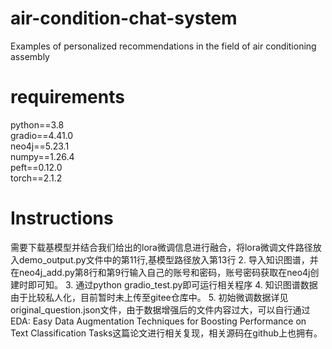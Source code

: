 # air-condition-chat-system
Examples of personalized recommendations in the field of air conditioning assembly
# requirements
python==3.8 <br>
gradio==4.41.0 <br>
neo4j==5.23.1 <br>
numpy==1.26.4 <br>
peft==0.12.0 <br>
torch==2.1.2 <br>
# Instructions
需要下载基模型并结合我们给出的lora微调信息进行融合，将lora微调文件路径放入demo_output.py文件中的第11行,基模型路径放入第13行
2.  导入知识图谱，并在neo4j_add.py第8行和第9行输入自己的账号和密码，账号密码获取在neo4j创建时即可知。
3.  通过python gradio_test.py即可运行相关程序
4.  知识图谱数据由于比较私人化，目前暂时未上传至gitee仓库中。
5.  初始微调数据详见original_question.json文件，由于数据增强后的文件内容过大，可以自行通过EDA: Easy Data Augmentation Techniques for Boosting Performance on Text Classification Tasks这篇论文进行相关复现，相关源码在github上也拥有。

